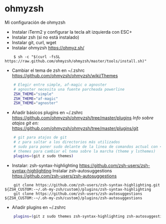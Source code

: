 # ohmyzsh
Mi configuración de ohmyzsh

- Instalar iTerm2 y configurar la tecla alt izquierda con ESC+
- Instalar zsh (si no está instalado)
- Instalar git, curl, wget
- Instalar ohmyzsh <https://ohmyz.sh/>
```shell 
    $ sh -c "$(curl -fsSL https://raw.github.com/ohmyzsh/ohmyzsh/master/tools/install.sh)"
```

- Cambiar el tema de zsh en ~/.zshrc <https://github.com/ohmyzsh/ohmyzsh/wiki/Themes>

```bash
    # Elegir entre simple, af-magic o agnoster
    # agnoster necesita una fuente parcheada powerline
    ZSH_THEME="simple"
    ZSH_THEME="af-magic"
    ZSH_THEME="agnoster"
```

- Añadir básicos plugins en ~/.zshrc <https://github.com/ohmyzsh/ohmyzsh/tree/master/plugins>
_Info sobre atajos git en:_ <https://github.com/ohmyzsh/ohmyzsh/tree/master/plugins/git>
```bash
    # git para atajos de git 
    # z para saltar a los directorios más utilizados
    # sudo para poner sudo delante de la linea de comandos actual con <ESC><ESC>
    # themes para cambiar el tema sobre la marcha (theme y lsthemes)
    plugins=(git z sudo themes)
```

- Instalar:
   zsh-syntax-highlighting <https://github.com/zsh-users/zsh-syntax-highlighting>
   Instalar zsh-autosuggestions <https://github.com/zsh-users/zsh-autosuggestions>

```shell 
    git clone https://github.com/zsh-users/zsh-syntax-highlighting.git ${ZSH_CUSTOM:-~/.oh-my-zsh/custom}/plugins/zsh-syntax-highlighting
    git clone https://github.com/zsh-users/zsh-autosuggestions ${ZSH_CUSTOM:-~/.oh-my-zsh/custom}/plugins/zsh-autosuggestions
```

- Añadir plugins en ~/.zshrc

```bash
    plugins=(git z sudo themes zsh-syntax-highlighting zsh-autosuggestions)
```
